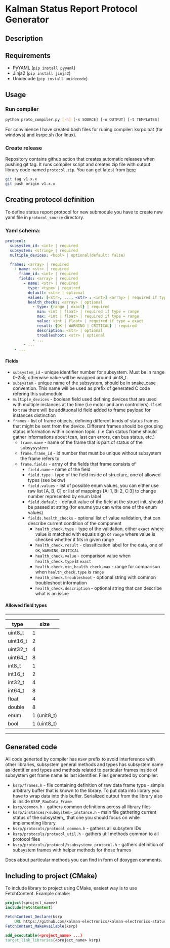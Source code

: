# Kalman Status Report Protocol Generator

## Description

## Requirements
- PyYAML (`pip install pyyaml`)
- Jinja2 (`pip install jinja2`)
- Unidecode (`pip install unidecode`)

## Usage

### Run compiler
```bash
python proto_compiler.py [-h] [-s SOURCE] [-o OUTPUT] [-t TEMPLATES]
```

For convinience I have created bash files for runing compiler: ksrpc.bat (for windows) and ksrpc.sh (for linux).

### Create release 
Repository contains github action that creates automatic releases when pushing git tag. It runs compiler script and creates zip file with output library code named `protocol.zip`. You can get latest from [here](https://github.com/kalman-electronics/kalman-electronics-status-report-proto-generator/releases/latest/download/protocol.zip)

```bash
git tag v1.x.x
git push origin v1.x.x
```

## Creating protocol definition
To define status report protocol for new submodule you have to create new yaml file in `protocol_source` directory. 

### Yaml schema:
```yaml
protocol:
  subsystem_id: <int> | required
  subsystem: <string> | required
  multiple_devices: <bool> | optional(default: false)

  frames: <array> | required
    - name: <str> | required
      frame_id: <int> | required
      fields: <array> | required
        - name: <str> | required
          type: <type> | required
          default: <str> | optional
          values: [<str>, ..., <str> : <int>] <array> | required if type = enum
          health_checks: <array> | optional
            - type: {range | exact} | required
              min: <int | float> | required if type = range
              max: <int | float> | required if type = range
              value: <int | float> | required if type = exact
              result: {OK | WARNING | CRITICAL} | required
              description: <str> | optional
              troubleshoot: <str> | optional
            - ...
        - ...
    - ...
```
#### Fields
- `subsystem_id` - unique identifier number for subsystem. Must be in range 0-255, otherwise value will be wrapped around uint8_t.
- `subsystem` - unique name of the subsystem, should be in snake_case convention. This name will be used as prefix of generated C code refering this submodule
- `multiple_devices` - boolean field used defining devices that are used with multiple instances at the time (i.e motor and arm controllers). If set to `true` there will be addituonal id field added to frame payload for instances distinction
- `frames` - list of frame objects, defining different kinds of status frames that might be sent from the device. Different frames should be grouping status information within common topic. (i.e Can status frame should gather informations about tcan, last can errors, can bus status, etc.)
  - `frame.name` - name of the frame that is part of status of the subsysystem
  - `frame.frame_id` - id number that must be unique without subsystem the frame refers to
  - `frame.fields` - array of the fields that frame consists of
    - `field.name` - name of the field
    - `field.type` - type of the field inside of structure, one of allowed types (see below)
    - `field.values` - list of possible enum values, you can either use raw list \[A, B, C\] or list of mappings \[A: 1, B: 2, C:3\] to change number represented by enum label
    - `field.default` - default value of the field at the struct init, should be passed at string (for enums you can write one of the enum values)
    - `fields.health_checks` - optional list of value validation, that can describe current condition of the component
      - `health_check.type` - type of the validation, either `exact` where value is matched with equals sign or `range` where value is checked whether it fits in given range
      - `health_check.result` - classification label for the data, one of `OK`, `WARNING`, `CRITICAL`
      - `health_check.value` - comparison value when `health_check.type` is `exact`
      - `health_check.min`, `health_check.max` - range for comparison when `health_check.type` is `range`
      - `health_check.troubleshoot` - optional string with common troubleshoot information
      - `health_check.description` - optional string that can describe what is an issue

#### Allowed field types
---------------------------
|   type     |    size    |
|------------|------------|
|  uint8_t   |      1     |
|  uint16_t  |      2     |
|  uint32_t  |      4     |
|  uint64_t  |      8     | 
|  int8_t    |      1     |
|  int16_t   |      2     |
|  int32_t   |      4     |
|  int64_t   |      8     |
|  float     |      4     |
|  double    |      8     |
|  enum      | 1 (unit8_t)| 
|  bool      | 1 (uint8_t)|
---------------------------  

## Generated code
All code generted by compiler has `KSRP` prefix to avoid interference with other libraries, subsystem general methods and types has subsystem name as identifier and types and methods related to particular frames inside of subsystem get frame name as last identifier. Files generated by compiler:
- `ksrp/frames.h` - file containing definition of raw data frame type - simple arbitrary buffer that is known to the library. To put data into library you have to wrap data into this buffer. Serialized output from the library also is inside `KSRP_RawData_Frame`
- `ksrp/common.h` - gathers common definitions across all library files
- `ksrp/instances/<subsystem>_instance.h` - main file gathering current status of the subsystem,, that one you should focus on while implementing library
- `ksrp/protocols/protocol_common.h` - gathers all subsytem IDs
- `ksrp/protocols/protocol_util.h` - gathers util methods common to all protocol files
- `ksrp/protocols/protocol/<subsystem>_protocol.h` - gathers definition of subsystem frames with helper methods for those frames

Docs about particular methods you can find in form of doxygen comments.

## Including to project (CMake)
To include library to project using CMake, easiest way is to use FetchContent. Example cmake:
```CMake
project(<project_name>)
include(FetchContent)

FetchContent_Declare(ksrp 
    URL https://github.com/kalman-electronics/kalman-electronics-status-report-proto-generator/releases/latest/download/protocol.zip)
FetchContent_MakeAvailable(ksrp)

add_executable(<project_name> ...)
target_link_libraries(<project_name> ksrp)
```
